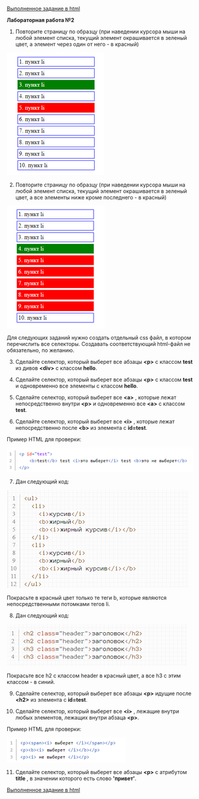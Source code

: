[Выполненное задание в html](https://ivlord.github.io/Web/Labs1_12/Lab02/solution/index.html)

**Лабораторная работа №2**

1. Повторите страницу по образцу (при наведении курсора мыши на любой элемент списка, текущий элемент окрашивается в зеленый цвет, а элемент через один от него - в красный)

![](assets/image01.png)

2. Повторите страницу по образцу (при наведении курсора мыши на любой элемент списка, текущий элемент окрашивается в зеленый цвет, а все элементы ниже кроме последнего - в красный)

![](assets/image02.png)

Для следующих заданий нужно создать отдельный css файл, в котором перечислить все селекторы. Создавать соответствующий html-файл не обязательно, по желанию.

3. Сделайте селектор, который выберет все абзацы  **\<p\>**  с классом  **test**  из дивов  **\<div\>**  с классом  **hello**.

4. Сделайте селектор, который выберет все абзацы  **\<p\>**  с классом  **test**  и одновременно все элементы с классом  **hello**.

5. Сделайте селектор, который выберет все  **\<a\>** , которые лежат непосредственно внутри  **\<p\>**  и одновременно все  **\<a\>**  с классом  **test**.

6. Сделайте селектор, который выберет все  **\<i\>** , которые лежат непосредственно после  **\<b\>**  из элемента с  **id=test**.

Пример HTML для проверки:

![](assets/image03.png)

7. Дан следующий код:

![](assets/image04.png)

Покрасьте в красный цвет только те теги b, которые являются непосредственными потомками тегов li.

8. Дан следующий код:

![](assets/image05.png)

Покрасьте все h2 с классом header в красный цвет, а все h3 с этим классом - в синий.

9. Сделайте селектор, который выберет все абзацы  **\<p\>**  идущие после  **\<h2\>**  из элемента с  **id=test**.

10. Сделайте селектор, который выберет все  **\<i\>** , лежащие внутри любых элементов, лежащих внутри абзаца  **\<p\>**.

Пример HTML для проверки:

![](assets/image06.png)

11. Сделайте селектор, который выберет все абзацы  **\<p\>**  с атрибутом  **title** , в значении которого есть слово  **'привет'**.

[Выполненное задание в html](https://ivlord.github.io/Web/Labs1_12/Lab02/solution/index.html)